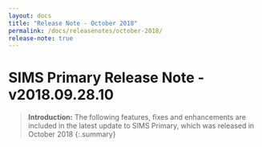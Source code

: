 ```yaml
---
layout: docs
title: "Release Note - October 2018"
permalink: /docs/releasenotes/october-2018/
release-note: true
---
```


# SIMS Primary Release Note - v2018.09.28.10

> **Introduction:** The following features, fixes and enhancements are included in the latest update to SIMS Primary, which was released in October 2018
{:.summary}
